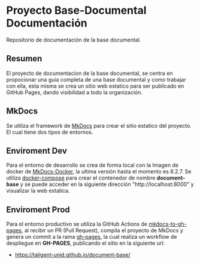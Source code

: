 # Proyecto Base-Documental Documentación
Repositorio de documentación de la base documental.

## Resumen

El proyecto de documentacion de la base documental, se centra en propocionar una guia completa de una base documental y como trabajar con ella, esta misma se crea un sitio web estatico para ser publicado en GitHub Pages, dando visibilidad a todo la organización.
## MkDocs

Se utiliza el framework de [MkDocs](https://squidfunk.github.io/mkdocs-material/) para crear el sitio estatico del proyecto. El cual tiene dos tipos de entornos.

## Enviroment Dev
Para el entorno de desarrollo se crea de forma local con la Imagen de docker de [MkDocs-Docker](https://hub.docker.com/layers/squidfunk/mkdocs-material/8.2.7/images/sha256-63b7eefc788ee83928a75d32f10493a347e63a00d569d26ed0ebf98df9c44f63), la ultima versión hasta el momento es 8.2.7.
Se utiliza [docker-compose](docker-compose.yaml) para crear el contenedor de nombre **document-base** y se puede acceder en la siguiente dirección "http://localhost:8000" y visualizar la web estatica.

## Enviroment Prod
Para el entorno productivo se utiliza la GitHub Actions de [mkdocs-to-gh-pages](.github/workflows/mkdocs-ghpages.yaml), al recibir un PR (Pull Request), compila el proyecto de MkDocs y genera un commit a la rama [gh-pages](https://github.com/Taligent-UNID/document-base/tree/gh-pages), la cual realiza un workflow de despliegue en **GH-PAGES**, publicando el sitio en la siguiente url:

- https://taligent-unid.github.io/document-base/
